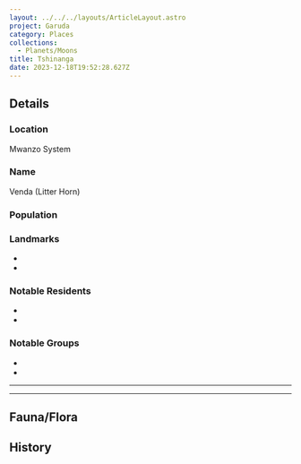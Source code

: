 ```yaml
---
layout: ../../../layouts/ArticleLayout.astro
project: Garuda
category: Places
collections:
  - Planets/Moons
title: Tshinanga
date: 2023-12-18T19:52:28.627Z
---
```

## Details

### Location

Mwanzo System

### Name

Venda (Litter Horn)

### Population


### Landmarks
* 
* 

### Notable Residents
* 
* 

### Notable Groups  
* 
* 

[use double horizontal rule to add a details pane]::
_____
_____

## Fauna/Flora

## History
